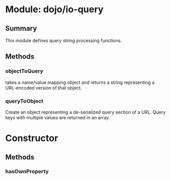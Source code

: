 # Module: dojo/io-query

## Summary

This module defines query string processing functions.
## Methods

### objectToQuery
takes a name/value mapping object and returns a string representing
a URL-encoded version of that object.

### queryToObject
Create an object representing a de-serialized query section of a
URL. Query keys with multiple values are returned in an array.


# Constructor

## Methods

### hasOwnProperty


